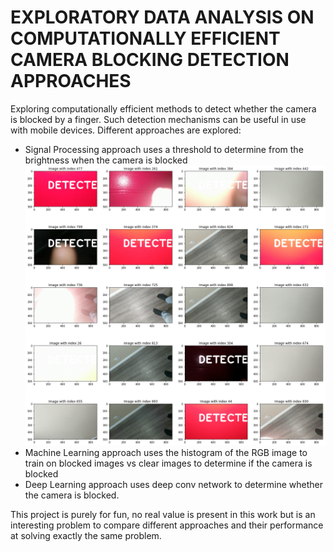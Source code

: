 # EXPLORATORY DATA ANALYSIS ON COMPUTATIONALLY EFFICIENT CAMERA BLOCKING DETECTION APPROACHES

Exploring computationally efficient methods to detect whether the camera is blocked by a finger. Such detection mechanisms can be useful in use with mobile devices. Different approaches are explored:

* Signal Processing approach uses a threshold to determine from the brightness when the camera is blocked
![](results_sp.png)
* Machine Learning approach uses the histogram of the RGB image to train on blocked images vs clear images to determine if the camera is blocked
* Deep Learning approach uses deep conv network to determine whether the camera is blocked.

This project is purely for fun, no real value is present in this work but is an interesting problem to compare different approaches and their performance at solving exactly the same problem. 
